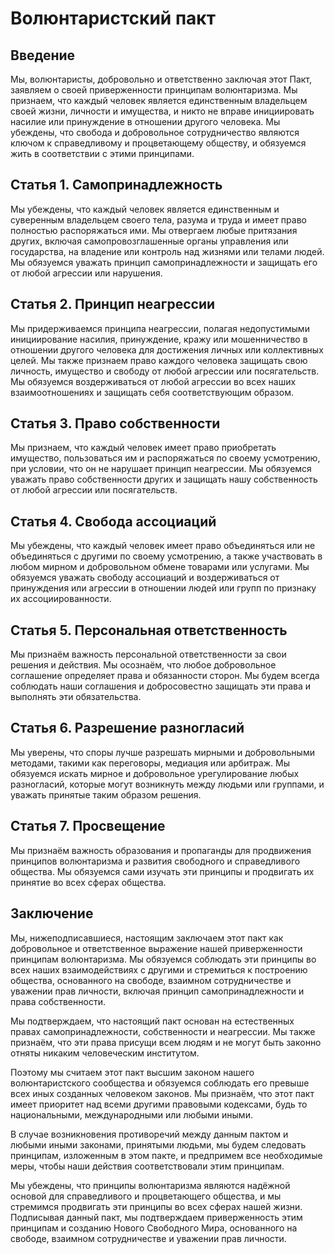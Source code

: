 Волюнтаристский пакт
=========================

Введение
-------------

Мы, волюнтаристы, добровольно и ответственно заключая этот Пакт, заявляем о своей приверженности принципам волюнтаризма. Мы признаем, что каждый человек является единственным владельцем своей жизни, личности и имущества, и никто не вправе инициировать насилие или принуждение в отношении другого человека. Мы убеждены, что свобода и добровольное сотрудничество являются ключом к справедливому и процветающему обществу, и обязуемся жить в соответствии с этими принципами.

Статья 1. Самопринадлежность
-------------------------

Мы убеждены, что каждый человек является единственным и суверенным владельцем своего тела, разума и труда и имеет право полностью распоряжаться ими. Мы отвергаем любые притязания других, включая самопровозглашенные органы управления или государства, на владение или контроль над жизнями или телами людей. Мы обязуемся уважать принцип самопринадлежности и защищать его от любой агрессии или нарушения.

Статья 2. Принцип неагрессии
-----------------------------------

Мы придерживаемся принципа неагрессии, полагая недопустимыми инициирование насилия, принуждение, кражу или мошенничество в отношении другого человека для достижения личных или коллективных целей. Мы также признаем право каждого человека защищать свою личность, имущество и свободу от любой агрессии или посягательств. Мы обязуемся воздерживаться от любой агрессии во всех наших взаимоотношениях и защищать себя соответствующим образом.

Статья 3. Право собственности
--------------------------

Мы признаем, что каждый человек имеет право приобретать имущество, пользоваться им и распоряжаться по своему усмотрению, при условии, что он не нарушает принцип неагрессии. Мы обязуемся уважать право собственности других и защищать нашу собственность от любой агрессии или посягательств.

Статья 4. Свобода ассоциаций
---------------------------------

Мы убеждены, что каждый человек имеет право объединяться или не объединяться с другими по своему усмотрению, а также участвовать в любом мирном и добровольном обмене товарами или услугами. Мы обязуемся уважать свободу ассоциаций и воздерживаться от принуждения или агрессии в отношении людей или групп по признаку их ассоциированности.

Статья 5. Персональная ответственность
----------------------------------

Мы признаём важность персональной ответственности за свои решения и действия. Мы осознаём, что любое добровольное соглашение определяет права и обязанности сторон. Мы будем всегда соблюдать наши соглашения и добросовестно защищать эти права и выполнять эти обязательства.

Статья 6. Разрешение разногласий
-----------------------------

Мы уверены, что споры лучше разрешать мирными и добровольными методами, такими как переговоры, медиация или арбитраж. Мы обязуемся искать мирное и добровольное урегулирование любых разногласий, которые могут возникнуть между людьми или группами, и уважать принятые таким образом решения.

Статья 7. Просвещение
---------------------------------

Мы признаём важность образования и пропаганды для продвижения принципов волюнтаризма и развития свободного и справедливого общества. Мы обязуемся сами изучать эти принципы и продвигать их принятие во всех сферах общества.

Заключение
-----------

Мы, нижеподписавшиеся, настоящим заключаем этот пакт как добровольное и ответственное выражение нашей приверженности принципам волюнтаризма. Мы обязуемся соблюдать эти принципы во всех наших взаимодействиях с другими и стремиться к построению общества, основанного на свободе, взаимном сотрудничестве и уважении прав личности, включая принцип самопринадлежности и права собственности.

Мы подтверждаем, что настоящий пакт основан на естественных правах самопринадлежности, собственности и неагрессии. Мы также признаём, что эти права присущи всем людям и не могут быть законно отняты никаким человеческим институтом.

Поэтому мы считаем этот пакт высшим законом нашего волюнтаристского сообщества и обязуемся соблюдать его превыше всех иных созданных человеком законов. Мы признаём, что этот пакт имеет приоритет над всеми другими правовыми кодексами, будь то национальными, международными или любыми иными.

В случае возникновения противоречий между данным пактом и любыми иными законами, принятыми людьми, мы будем следовать принципам, изложенным в этом пакте, и предпримем все необходимые меры, чтобы наши действия соответствовали этим принципам.

Мы убеждены, что принципы волюнтаризма являются надёжной основой для справедливого и процветающего общества, и мы стремимся продвигать эти принципы во всех сферах нашей жизни. Подписывая данный пакт, мы подтверждаем приверженность этим принципам и созданию Нового Свободного Мира, основанного на свободе, взаимном сотрудничестве и уважении прав личности.
